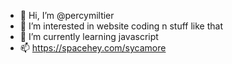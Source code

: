 - 👋 Hi, I’m @percymiltier
- 👀 I’m interested in website coding n stuff like that
- 🌱 I’m currently learning javascript
- 📫 https://spacehey.com/sycamore

<!---
percymiltier/percymiltier is a ✨ special ✨ repository because its `README.md` (this file) appears on your GitHub profile.
You can click the Preview link to take a look at your changes.
--->
